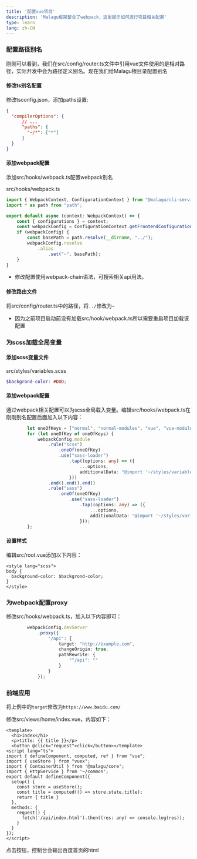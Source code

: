 ```yaml
---
title: '配置vue项目'
description: 'Malagu框架整合了webpack，这里展示如何进行项目相关配置'
type: learn
lang: zh-CN
---
```


### 配置路径别名

刚刚可以看到，我们在src/config/router.ts文件中引用vue文件使用的是相对路径，实际开发中会为路径定义别名。现在我们给Malagu根目录配置别名

#### 修改ts别名配置

修改tsconfig.json，添加paths设置:

```json
{
  "compilerOptions": {
      // ...
      "paths": {
        "~/*": ["*"]
      }
  }
}
```

#### 添加webpack配置

添加src/hooks/webpack.ts配置webpack别名

src/hooks/webpack.ts

```ts
import { WebpackContext, ConfigurationContext } from "@malagu/cli-service";
import * as path from "path";

export default async (context: WebpackContext) => {
    const { configurations } = context;
    const webpackConfig = ConfigurationContext.getFrontendConfiguration( configurations );
    if (webpackConfig) {
        const basePath = path.resolve(__dirname, "../");
        webpackConfig.resolve
            .alias
                .set("~", basePath);
    }
}
```

* 修改配置使用webpack-chain语法，可搜索相关api用法。

#### 修改路由文件

将src/config/router.ts中的路径，将`../`修改为`~`

* 因为之前项目启动前没有加载src/hook/webpack.ts所以需要重启项目加载该配置

### 为scss加载全局变量

#### 添加scss变量文件

src/styles/variables.scss

```scss
$backgrond-color: #DDD;
```

#### 添加webpack配置

通过webpack相关配置可以为scss全局载入变量。编辑src/hooks/webpack.ts在刚刚别名配置后面加入以下内容：

```ts
        let oneOfKeys = ["normal", "normal-modules", "vue", "vue-modules"];
        for (let oneOfKey of oneOfKeys) {
            webpackConfig.module
                .rule("scss")
                    .oneOf(oneOfKey)
                    .use("sass-loader")
                        .tap((options: any) => ({
                            ...options,
                            additionalData: "@import '~/styles/variables.scss';"
                        }))
                .end().end().end()
                .rule("sass")
                    .oneOf(oneOfKey)
                        .use("sass-loader")
                            .tap((options: any) => ({
                                ...options,
                                additionalData: "@import '~/styles/variables.scss'"
                            }));
        };
```

#### 设置样式

编辑src/root.vue添加以下内容：

```vue
<style lang="scss">
body {
  background-color: $backgrond-color;
}
</style>
```

### 为webpack配置proxy

修改src/hooks/webpack.ts，加入以下内容即可：

```ts
        webpackConfig.devServer
            .proxy({
                "/api": {
                    target: "http://example.com",
                    changeOrigin: true,
                    pathRewrite: {
                        "^/api": ""
                    }
                }
            });
```

### 前端应用

将上例中的`target`修改为`https://www.baidu.com/`

修改src/views/home/index.vue，内容如下：

```vue
<template>
  <h1>index</h1>
  <p>title: {{ title }}</p>
  <button @click="request">click</button></template>
<script lang="ts">
import { defineComponent, computed, ref } from "vue";
import { useStore } from "vuex";
import { ContainerUtil } from '@malagu/core';
import { HttpService } from '~/common';
export default defineComponent({
  setup() {
    const store = useStore();
    const title = computed(() => store.state.title);
    return { title }
  },
  methods: {
    request() {
      fetch('/api/index.html').then((res: any) => console.log(res));
    }
  }
});
</script>
```

点击按钮，控制台会输出百度首页的html
